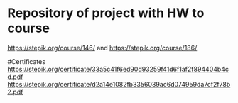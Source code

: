 # Repository of project with HW to course 
https://stepik.org/course/146/  and https://stepik.org/course/186/

#Certificates
https://stepik.org/certificate/33a5c41f6ed90d93259f41d6f1af2f894404b4cd.pdf
https://stepik.org/certificate/d2a14e1082fb3356039ac6d074959da7cf2f78b2.pdf
